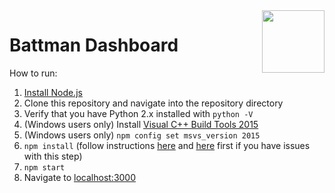 <img align="right" height="100" src="https://raphaelchang.com/wp-content/uploads/Battman.png">

# Battman Dashboard
How to run:  
1. [Install Node.js](https://nodejs.org/en/download/)  
2. Clone this repository and navigate into the repository directory  
3. Verify that you have Python 2.x installed with `python -V`  
4. (Windows users only) Install [Visual C++ Build Tools 2015](http://landinghub.visualstudio.com/visual-cpp-build-tools)  
5. (Windows users only) `npm config set msvs_version 2015`  
6. `npm install` (follow instructions [here](https://github.com/EmergingTechnologyAdvisors/node-serialport#installation-special-cases) and [here](https://www.npmjs.com/package/usb) first if you have issues with this step)  
7. `npm start`  
8. Navigate to [localhost:3000](http://localhost:3000)  
